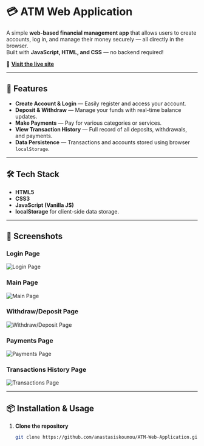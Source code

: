 # 💳 ATM Web Application

A simple **web-based financial management app** that allows users to create accounts, log in, and manage their money securely — all directly in the browser.  
Built with **JavaScript, HTML, and CSS** — no backend required!  

🔗 **[Visit the live site](https://anastasiskoumou.github.io/ATM-Web-Application/)**  

---

## 🚀 Features

- **Create Account & Login** — Easily register and access your account.  
- **Deposit & Withdraw** — Manage your funds with real-time balance updates.  
- **Make Payments** — Pay for various categories or services.  
- **View Transaction History** — Full record of all deposits, withdrawals, and payments.  
- **Data Persistence** — Transactions and accounts stored using browser `localStorage`.

---

## 🛠 Tech Stack
- **HTML5**
- **CSS3**
- **JavaScript (Vanilla JS)**
- **localStorage** for client-side data storage.

---

## 📸 Screenshots

### Login Page
![Login Page](https://github.com/user-attachments/assets/495b1bb4-056c-4227-bf67-22d8a5ca0b30)

### Main Page
![Main Page](https://github.com/user-attachments/assets/73862cdb-cb77-46c5-af86-4dcadd5663c2)

### Withdraw/Deposit Page
![Withdraw/Deposit Page](https://github.com/user-attachments/assets/ad5cfb7d-e023-485a-8d16-eb22a4d3b5ec)

### Payments Page
![Payments Page](https://github.com/user-attachments/assets/c916dea8-d785-4502-bbdf-89b845a37898)

### Transactions History Page
![Transactions Page](https://github.com/user-attachments/assets/bbe3a9ae-a7cb-4579-8db7-ac4774541c63)


---

## 📦 Installation & Usage

1. **Clone the repository**  
   ```bash
   git clone https://github.com/anastasiskoumou/ATM-Web-Application.git
